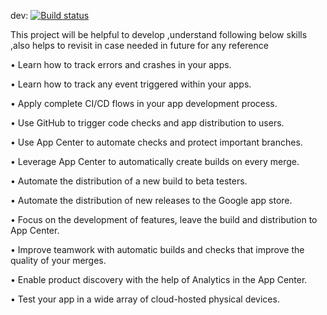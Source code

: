 dev: [![Build status](https://build.appcenter.ms/v0.1/apps/0f159fc3-7537-4423-9e4c-347ff3ec2c29/branches/dev/badge)](https://appcenter.ms)

This project will be helpful to develop ,understand following below skills ,also helps to revisit in case needed in future for any reference

• Learn how to track errors and crashes in your apps.

• Learn how to track any event triggered within your apps.

• Apply complete CI/CD flows in your app development process.

• Use GitHub to trigger code checks and app distribution to users.

• Use App Center to automate checks and protect important branches.

• Leverage App Center to automatically create builds on every merge.

• Automate the distribution of a new build to beta testers.

• Automate the distribution of new releases to the Google app store.

• Focus on the development of features, leave the build and distribution to App Center.

• Improve teamwork with automatic builds and checks that improve the quality of your merges.

• Enable product discovery with the help of Analytics in the App Center.

• Test your app in a wide array of cloud-hosted physical devices.
